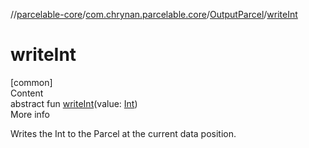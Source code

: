 //[parcelable-core](../../index.md)/[com.chrynan.parcelable.core](../index.md)/[OutputParcel](index.md)/[writeInt](write-int.md)



# writeInt  
[common]  
Content  
abstract fun [writeInt](write-int.md)(value: [Int](https://kotlinlang.org/api/latest/jvm/stdlib/kotlin/-int/index.html))  
More info  


Writes the Int to the Parcel at the current data position.

  



